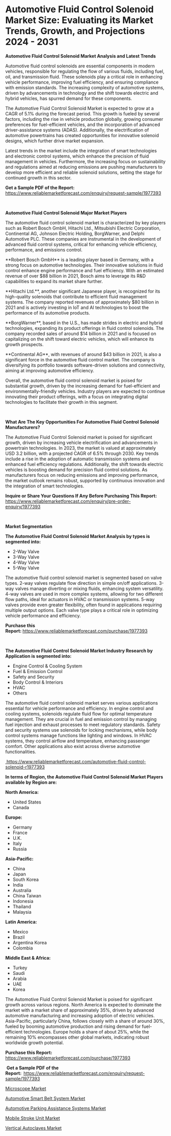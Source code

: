 <p><h1>Automotive Fluid Control Solenoid Market Size: Evaluating its Market Trends, Growth, and Projections 2024 - 2031</h1></p><p><strong>Automotive Fluid Control Solenoid Market Analysis and Latest Trends</strong></p>
<p><p>Automotive fluid control solenoids are essential components in modern vehicles, responsible for regulating the flow of various fluids, including fuel, oil, and transmission fluid. These solenoids play a critical role in enhancing vehicle performance, improving fuel efficiency, and ensuring compliance with emission standards. The increasing complexity of automotive systems, driven by advancements in technology and the shift towards electric and hybrid vehicles, has spurred demand for these components.</p><p>The Automotive Fluid Control Solenoid Market is expected to grow at a CAGR of 5.1% during the forecast period. This growth is fueled by several factors, including the rise in vehicle production globally, growing consumer preferences for fuel-efficient vehicles, and the incorporation of advanced driver-assistance systems (ADAS). Additionally, the electrification of automotive powertrains has created opportunities for innovative solenoid designs, which further drive market expansion.</p><p>Latest trends in the market include the integration of smart technologies and electronic control systems, which enhance the precision of fluid management in vehicles. Furthermore, the increasing focus on sustainability and regulations aimed at reducing emissions are pushing manufacturers to develop more efficient and reliable solenoid solutions, setting the stage for continued growth in this sector.</p></p>
<p><strong>Get a Sample PDF of the Report:&nbsp;</strong> <a href="https://www.reliablemarketforecast.com/enquiry/request-sample/1977393?utm_campaign=1110&utm_medium=2&utm_source=Github&utm_content=ia&utm_term=04112024&utm_id=automotive-fluid-control-solenoid">https://www.reliablemarketforecast.com/enquiry/request-sample/1977393</a></p>
<p>&nbsp;</p>
<p><strong>Automotive Fluid Control Solenoid Major Market Players</strong></p>
<p><p>The automotive fluid control solenoid market is characterized by key players such as Robert Bosch GmbH, Hitachi Ltd., Mitsubishi Electric Corporation, Continental AG, Johnson Electric Holding, BorgWarner, and Delphi Automotive PLC. These companies are instrumental in the development of advanced fluid control systems, critical for enhancing vehicle efficiency, performance, and emissions control.</p><p>**Robert Bosch GmbH** is a leading player based in Germany, with a strong focus on automotive technologies. Their innovative solutions in fluid control enhance engine performance and fuel efficiency. With an estimated revenue of over $88 billion in 2021, Bosch aims to leverage its R&D capabilities to expand its market share further.</p><p>**Hitachi Ltd.**, another significant Japanese player, is recognized for its high-quality solenoids that contribute to efficient fluid management systems. The company reported revenues of approximately $80 billion in 2021 and is actively investing in IoT and AI technologies to boost the performance of its automotive products.</p><p>**BorgWarner**, based in the U.S., has made strides in electric and hybrid technologies, expanding its product offerings in fluid control solenoids. The company recorded sales of around $14 billion in 2021 and is focused on capitalizing on the shift toward electric vehicles, which will enhance its growth prospects.</p><p>**Continental AG**, with revenues of around $43 billion in 2021, is also a significant force in the automotive fluid control market. The company is diversifying its portfolio towards software-driven solutions and connectivity, aiming at improving automotive efficiency.</p><p>Overall, the automotive fluid control solenoid market is poised for substantial growth, driven by the increasing demand for fuel-efficient and environmentally-friendly vehicles. Industry players are expected to continue innovating their product offerings, with a focus on integrating digital technologies to facilitate their growth in this segment.</p></p>
<p>&nbsp;</p>
<p><strong>What Are The Key Opportunities For Automotive Fluid Control Solenoid Manufacturers?</strong></p>
<p><p>The Automotive Fluid Control Solenoid market is poised for significant growth, driven by increasing vehicle electrification and advancements in powertrain technologies. In 2023, the market is valued at approximately USD 3.2 billion, with a projected CAGR of 6.5% through 2030. Key trends include a rise in the adoption of automatic transmission systems and enhanced fuel efficiency regulations. Additionally, the shift towards electric vehicles is boosting demand for precision fluid control solutions. As manufacturers focus on reducing emissions and improving performance, the market outlook remains robust, supported by continuous innovation and the integration of smart technologies.</p></p>
<p><strong>Inquire or Share Your Questions If Any Before Purchasing This Report:</strong> <a href="https://www.reliablemarketforecast.com/enquiry/pre-order-enquiry/1977393?utm_campaign=1110&utm_medium=2&utm_source=Github&utm_content=ia&utm_term=04112024&utm_id=automotive-fluid-control-solenoid">https://www.reliablemarketforecast.com/enquiry/pre-order-enquiry/1977393</a></p>
<p>&nbsp;</p>
<p><strong>Market Segmentation</strong></p>
<p><strong>The Automotive Fluid Control Solenoid Market Analysis by types is segmented into:</strong></p>
<p><ul><li>2-Way Valve</li><li>3-Way Valve</li><li>4-Way Valve</li><li>5-Way Valve</li></ul></p>
<p><p>The automotive fluid control solenoid market is segmented based on valve types. 2-way valves regulate flow direction in simple on/off applications. 3-way valves manage diverting or mixing fluids, enhancing system versatility. 4-way valves are used in more complex systems, allowing for two different flow paths, ideal for actuators in HVAC or transmission systems. 5-way valves provide even greater flexibility, often found in applications requiring multiple output options. Each valve type plays a critical role in optimizing vehicle performance and efficiency.</p></p>
<p><strong>Purchase this Report:&nbsp;</strong><a href="https://www.reliablemarketforecast.com/purchase/1977393?utm_campaign=1110&utm_medium=2&utm_source=Github&utm_content=ia&utm_term=04112024&utm_id=automotive-fluid-control-solenoid">https://www.reliablemarketforecast.com/purchase/1977393</a></p>
<p>&nbsp;</p>
<p><strong>The Automotive Fluid Control Solenoid Market Industry Research by Application is segmented into:</strong></p>
<p><ul><li>Engine Control & Cooling System</li><li>Fuel & Emission Control</li><li>Safety and Security</li><li>Body Control & Interiors</li><li>HVAC</li><li>Others</li></ul></p>
<p><p>The automotive fluid control solenoid market serves various applications essential for vehicle performance and efficiency. In engine control and cooling systems, solenoids regulate fluid flow for optimal temperature management. They are crucial in fuel and emission control by managing fuel injection and exhaust processes to meet regulatory standards. Safety and security systems use solenoids for locking mechanisms, while body control systems manage functions like lighting and windows. In HVAC systems, they control airflow and temperature, enhancing passenger comfort. Other applications also exist across diverse automotive functionalities.</p></p>
<p><a href="https://www.reliablemarketforecast.com/automotive-fluid-control-solenoid-r1977393?utm_campaign=1110&utm_medium=2&utm_source=Github&utm_content=ia&utm_term=04112024&utm_id=automotive-fluid-control-solenoid">&nbsp;https://www.reliablemarketforecast.com/automotive-fluid-control-solenoid-r1977393</a></p>
<p><strong>In terms of Region, the Automotive Fluid Control Solenoid Market Players available by Region are:</strong></p>
<p>
    <p> <strong> North America: </strong>
        <ul>
            <li>United States</li>
            <li>Canada</li>
        </ul>
        </p> 
    <p> <strong> Europe: </strong>
        <ul>
            <li>Germany</li>
            <li>France</li>
            <li>U.K.</li>
            <li>Italy</li>
            <li>Russia</li>
        </ul>
        </p> 
    <p> <strong> Asia-Pacific: </strong>
        <ul>
            <li>China</li>
            <li>Japan</li>
            <li>South Korea</li>
            <li>India</li>
            <li>Australia</li>
            <li>China Taiwan</li>
            <li>Indonesia</li>
            <li>Thailand</li>
            <li>Malaysia</li>
        </ul>
        </p> 
    <p> <strong> Latin America: </strong>
        <ul>
            <li>Mexico</li>
            <li>Brazil</li>
            <li>Argentina Korea</li>
            <li>Colombia</li>
        </ul>
        </p> 
    <p> <strong> Middle East & Africa: </strong>
        <ul>
            <li>Turkey</li>
            <li>Saudi</li>
            <li>Arabia</li>
            <li>UAE</li>
            <li>Korea</li>
        </ul>
    </p>
    </p>
<p><p>The Automotive Fluid Control Solenoid Market is poised for significant growth across various regions. North America is expected to dominate the market with a market share of approximately 35%, driven by advanced automotive manufacturing and increasing adoption of electric vehicles. Asia-Pacific, particularly China, follows closely with a share of around 30%, fueled by booming automotive production and rising demand for fuel-efficient technologies. Europe holds a share of about 25%, while the remaining 10% encompasses other global markets, indicating robust worldwide growth potential.</p></p>
<p><strong>Purchase this Report: </strong><a href="https://www.reliablemarketforecast.com/purchase/1977393?utm_campaign=1110&utm_medium=2&utm_source=Github&utm_content=ia&utm_term=04112024&utm_id=automotive-fluid-control-solenoid">https://www.reliablemarketforecast.com/purchase/1977393</a></p>
<p>&nbsp;<strong>Get a Sample PDF of the Report:&nbsp;&nbsp;</strong><a href="https://www.reliablemarketforecast.com/enquiry/request-sample/1977393?utm_campaign=1110&utm_medium=2&utm_source=Github&utm_content=ia&utm_term=04112024&utm_id=automotive-fluid-control-solenoid">https://www.reliablemarketforecast.com/enquiry/request-sample/1977393</a></p>
<p><strong></strong></p>
<p><p><a href="https://issuu.com/reportprime-2/docs/microscope-market-size-2030.pptx_d5585cd50ee148?utm_campaign=1110&utm_medium=2&utm_source=Github&utm_content=ia&utm_term=04112024&utm_id=automotive-fluid-control-solenoid">Microscope Market</a></p><p><a href="https://github.com/janelbaub6/Market-Research-Report-List-1/blob/main/automotive-smart-belt-system-market.md?utm_campaign=1110&utm_medium=2&utm_source=Github&utm_content=ia&utm_term=04112024&utm_id=automotive-fluid-control-solenoid">Automotive Smart Belt System Market</a></p><p><a href="https://github.com/wydramppetrox/Market-Research-Report-List-1/blob/main/automotive-parking-assistance-systems-market.md?utm_campaign=1110&utm_medium=2&utm_source=Github&utm_content=ia&utm_term=04112024&utm_id=automotive-fluid-control-solenoid">Automotive Parking Assistance Systems Market</a></p><p><a href="https://issuu.com/reportprime-2/docs/mobile-stroke-unit-market-size-2030_c46056f29e2d11?utm_campaign=1110&utm_medium=2&utm_source=Github&utm_content=ia&utm_term=04112024&utm_id=automotive-fluid-control-solenoid">Mobile Stroke Unit Market</a></p><p><a href="https://issuu.com/reportprime-2/docs/vertical-autoclaves-market-size-203_0077bbf08631f1?utm_campaign=1110&utm_medium=2&utm_source=Github&utm_content=ia&utm_term=04112024&utm_id=automotive-fluid-control-solenoid">Vertical Autoclaves Market</a></p></p>